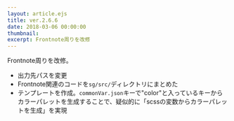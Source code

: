 ```yaml
---
layout: article.ejs
title: ver.2.6.6
date: 2018-03-06 00:00:00
thumbnail: 
excerpt: Frontnote周りを改修
---
```


Frontnote周りを改修。 

* 出力先パスを変更 
* Frontnote関連のコードを`sg/src/`ディレクトリにまとめた 
* テンプレートを作成。`commonVar.json`キーで"color"と入っているキーからカラーパレットを生成することで、疑似的に「scssの変数からカラーパレットを生成」を実現
